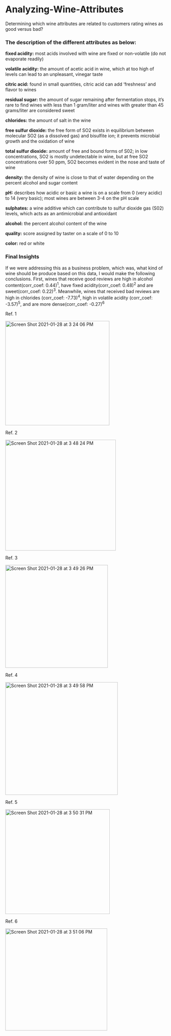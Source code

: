 # Analyzing-Wine-Attributes

Determining which wine attributes are related to customers rating wines as good versus bad?

### The description of the different attributes as below:

**fixed acidity:** most acids involved with wine are fixed or non-volatile (do not evaporate readily)

**volatile acidity:** the amount of acetic acid in wine, which at too high of levels can lead to an unpleasant, vinegar taste

**citric acid:** found in small quantities, citric acid can add ‘freshness’ and flavor to wines

**residual sugar:** the amount of sugar remaining after fermentation stops, it’s rare to find wines with less than 1 gram/liter and wines with greater than 45 grams/liter are considered sweet

**chlorides:** the amount of salt in the wine

**free sulfur dioxide:** the free form of SO2 exists in equilibrium between molecular SO2 (as a dissolved gas) and bisulfite ion; it prevents microbial growth and the oxidation of wine

**total sulfur dioxide:** amount of free and bound forms of S02; in low concentrations, SO2 is mostly undetectable in wine, but at free SO2 concentrations over 50 ppm, SO2 becomes evident in the nose and taste of wine

**density:** the density of wine is close to that of water depending on the percent alcohol and sugar content

**pH:** describes how acidic or basic a wine is on a scale from 0 (very acidic) to 14 (very basic); most wines are between 3-4 on the pH scale

**sulphates:** a wine additive which can contribute to sulfur dioxide gas (S02) levels, which acts as an antimicrobial and antioxidant

**alcohol:** the percent alcohol content of the wine

**quality:** score assigned by taster on a scale of 0 to 10

**color:** red or white

### Final Insights

If we were addressing this as a business problem, which was, what kind of wine should be produce based on this data, I would make the following conclusions. First, wines that receive good reviews are high in alcohol content(corr_coef: 0.44)<sup>1</sup>, have fixed acidity(corr_coef: 0.48)<sup>2</sup> and are sweet(corr_coef: 0.22)<sup>3</sup>. Meanwhile, wines that received bad reviews are high in chlorides (corr_coef: -7.73)<sup>4</sup>, high in volatile acidity (corr_coef: -3.57)<sup>5</sup>, and are more dense(corr_coef: -0.27)<sup>6</sup>

Ref. 1

<img width="326" alt="Screen Shot 2021-01-28 at 3 24 06 PM" src="https://user-images.githubusercontent.com/51058259/106206197-e756da80-617c-11eb-9607-07bc0bcd52d8.png">

Ref. 2

<img width="346" alt="Screen Shot 2021-01-28 at 3 48 24 PM" src="https://user-images.githubusercontent.com/51058259/106208223-4702b500-6180-11eb-9244-e5859677e822.png">

Ref. 3

<img width="321" alt="Screen Shot 2021-01-28 at 3 49 26 PM" src="https://user-images.githubusercontent.com/51058259/106208316-67cb0a80-6180-11eb-9935-0251bdaee5a7.png">

Ref. 4

<img width="352" alt="Screen Shot 2021-01-28 at 3 49 58 PM" src="https://user-images.githubusercontent.com/51058259/106208375-7ca79e00-6180-11eb-82b9-40b7e9b759df.png">

Ref. 5

<img width="327" alt="Screen Shot 2021-01-28 at 3 50 31 PM" src="https://user-images.githubusercontent.com/51058259/106208410-8fba6e00-6180-11eb-9d3c-279a9ee7c01f.png">

Ref. 6

<img width="319" alt="Screen Shot 2021-01-28 at 3 51 06 PM" src="https://user-images.githubusercontent.com/51058259/106208454-a3fe6b00-6180-11eb-92f7-514e78b8ea5e.png">
